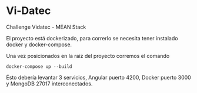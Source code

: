 # Vi-Datec
Challenge Vidatec - MEAN Stack

El proyecto está dockerizado, para correrlo se necesita tener instalado docker y docker-compose.

Una vez posicionados en la raiz del proyecto corremos el comando 

```
docker-compose up --build

```

Ésto debería levantar 3 servicios, Angular puerto 4200, Docker puerto 3000 y MongoDB 27017 interconectados.

